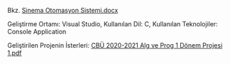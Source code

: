 Bkz.
[Sinema Otomasyon Sistemi.docx](https://github.com/osman28tr/SinemaOtomasyonSistemi/files/8501573/Sinema.Otomasyon.Sistemi.docx)

Geliştirme Ortamı: Visual Studio, Kullanılan Dil: C, Kullanılan Teknolojiler: Console Application


Geliştirilen Projenin İsterleri: [CBÜ 2020-2021 Alg ve Prog 1 Dönem Projesi 1.pdf](https://github.com/osman28tr/SinemaOtomasyonSistemi/files/11507640/CBU.2020-2021.Alg.ve.Prog.1.Donem.Projesi.1.pdf)
